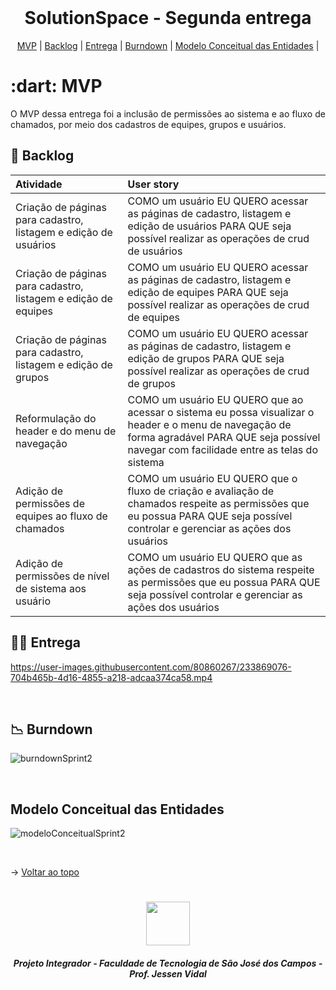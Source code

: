 
<br id="topo">
 
<h1 align="center">SolutionSpace - Segunda entrega</h1>

<p align="center">
    <a href="#mvp">MVP</a> | 
    <a href="#backlog">Backlog</a> |
    <a href="#entrega">Entrega</a> | 
    <a href="#burndown">Burndown</a> | 
    <a href="#modeloConceitual">Modelo Conceitual das Entidades</a> |
</p>
<span id="mvp">
 
<h1> :dart: MVP </h1>
<p align="justify">O MVP dessa entrega foi a inclusão de permissões ao sistema e ao fluxo de chamados, por meio dos cadastros de equipes, grupos e usuários.</p>
  
<span id="backlog">

## 📌 Backlog

| Atividade | User story |
| :---- | :---- |
|   Criação de páginas para cadastro, listagem e edição de usuários   |   COMO um usuário EU QUERO acessar as páginas de cadastro, listagem e edição de usuários PARA QUE seja possível realizar as operações de crud de usuários |
|   Criação de páginas para cadastro, listagem e edição de equipes   |   COMO um usuário EU QUERO acessar as páginas de cadastro, listagem e edição de equipes PARA QUE seja possível realizar as operações de crud de equipes |
|   Criação de páginas para cadastro, listagem e edição de grupos   |   COMO um usuário EU QUERO acessar as páginas de cadastro, listagem e edição de grupos PARA QUE seja possível realizar as operações de crud de grupos |
|   Reformulação do header e do menu de navegação   |   COMO um usuário EU QUERO que ao acessar o sistema eu possa visualizar o header e o menu de navegação de forma agradável PARA QUE seja possível navegar com facilidade entre as telas do sistema |
|   Adição de permissões de equipes ao fluxo de chamados   |   COMO um usuário EU QUERO que o fluxo de criação e avaliação de chamados respeite as permissões que eu possua PARA QUE seja possível controlar e gerenciar as ações dos usuários |
|   Adição de permissões de nível de sistema aos usuário   |   COMO um usuário EU QUERO que as ações de cadastros do sistema respeite as permissões que eu possua PARA QUE seja possível controlar e gerenciar as ações dos usuários |

<span id="entrega">
 
## 👩‍💻 Entrega
<p align="center"></p>

  https://user-images.githubusercontent.com/80860267/233869076-704b465b-4d16-4855-a218-adcaa374ca58.mp4

<br />

<span id="burndown">

## 📉  Burndown
![burndownSprint2](https://user-images.githubusercontent.com/26208169/233863635-3b72093e-6e21-4b8b-b01f-6259619e9749.png)

<br>  

<span id="modeloConceitual">

## Modelo Conceitual das Entidades
![modeloConceitualSprint2](https://user-images.githubusercontent.com/26208169/233863687-1e1b8507-bf11-4273-9e06-9a0a1bcbd87f.png)

<br>


  → [Voltar ao topo](#topo)
<h1 align="center"> <img src = "https://fatecsjc-prd.azurewebsites.net/images/logo/fatecsjc_400x192.png" height="70"  align="auto">
<h5 align="center"> Projeto Integrador - Faculdade de Tecnologia de São José dos Campos - Prof. Jessen Vidal </h5>
